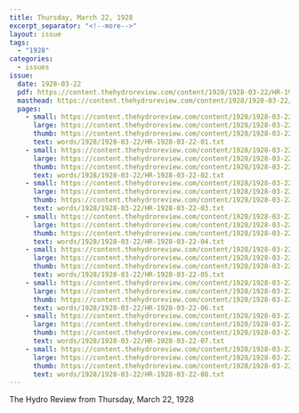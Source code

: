 ```yaml
---
title: Thursday, March 22, 1928
excerpt_separator: "<!--more-->"
layout: issue
tags:
  - "1928"
categories:
  - issues
issue:
  date: 1928-03-22
  pdf: https://content.thehydroreview.com/content/1928/1928-03-22/HR-1928-03-22.pdf
  masthead: https://content.thehydroreview.com/content/1928/1928-03-22/masthead/HR-1928-03-22.jpg
  pages:
    - small: https://content.thehydroreview.com/content/1928/1928-03-22/small/HR-1928-03-22-01.jpg
      large: https://content.thehydroreview.com/content/1928/1928-03-22/large/HR-1928-03-22-01.jpg
      thumb: https://content.thehydroreview.com/content/1928/1928-03-22/thumbnails/HR-1928-03-22-01.jpg
      text: words/1928/1928-03-22/HR-1928-03-22-01.txt
    - small: https://content.thehydroreview.com/content/1928/1928-03-22/small/HR-1928-03-22-02.jpg
      large: https://content.thehydroreview.com/content/1928/1928-03-22/large/HR-1928-03-22-02.jpg
      thumb: https://content.thehydroreview.com/content/1928/1928-03-22/thumbnails/HR-1928-03-22-02.jpg
      text: words/1928/1928-03-22/HR-1928-03-22-02.txt
    - small: https://content.thehydroreview.com/content/1928/1928-03-22/small/HR-1928-03-22-03.jpg
      large: https://content.thehydroreview.com/content/1928/1928-03-22/large/HR-1928-03-22-03.jpg
      thumb: https://content.thehydroreview.com/content/1928/1928-03-22/thumbnails/HR-1928-03-22-03.jpg
      text: words/1928/1928-03-22/HR-1928-03-22-03.txt
    - small: https://content.thehydroreview.com/content/1928/1928-03-22/small/HR-1928-03-22-04.jpg
      large: https://content.thehydroreview.com/content/1928/1928-03-22/large/HR-1928-03-22-04.jpg
      thumb: https://content.thehydroreview.com/content/1928/1928-03-22/thumbnails/HR-1928-03-22-04.jpg
      text: words/1928/1928-03-22/HR-1928-03-22-04.txt
    - small: https://content.thehydroreview.com/content/1928/1928-03-22/small/HR-1928-03-22-05.jpg
      large: https://content.thehydroreview.com/content/1928/1928-03-22/large/HR-1928-03-22-05.jpg
      thumb: https://content.thehydroreview.com/content/1928/1928-03-22/thumbnails/HR-1928-03-22-05.jpg
      text: words/1928/1928-03-22/HR-1928-03-22-05.txt
    - small: https://content.thehydroreview.com/content/1928/1928-03-22/small/HR-1928-03-22-06.jpg
      large: https://content.thehydroreview.com/content/1928/1928-03-22/large/HR-1928-03-22-06.jpg
      thumb: https://content.thehydroreview.com/content/1928/1928-03-22/thumbnails/HR-1928-03-22-06.jpg
      text: words/1928/1928-03-22/HR-1928-03-22-06.txt
    - small: https://content.thehydroreview.com/content/1928/1928-03-22/small/HR-1928-03-22-07.jpg
      large: https://content.thehydroreview.com/content/1928/1928-03-22/large/HR-1928-03-22-07.jpg
      thumb: https://content.thehydroreview.com/content/1928/1928-03-22/thumbnails/HR-1928-03-22-07.jpg
      text: words/1928/1928-03-22/HR-1928-03-22-07.txt
    - small: https://content.thehydroreview.com/content/1928/1928-03-22/small/HR-1928-03-22-08.jpg
      large: https://content.thehydroreview.com/content/1928/1928-03-22/large/HR-1928-03-22-08.jpg
      thumb: https://content.thehydroreview.com/content/1928/1928-03-22/thumbnails/HR-1928-03-22-08.jpg
      text: words/1928/1928-03-22/HR-1928-03-22-08.txt
---
```


The Hydro Review from Thursday, March 22, 1928

<!--more-->

